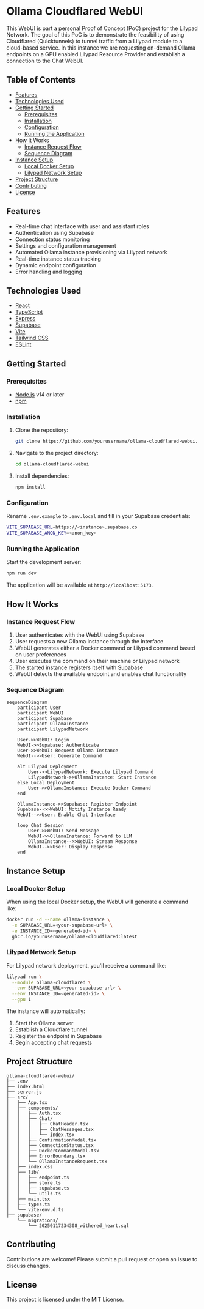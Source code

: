 # Ollama Cloudflared WebUI
This WebUI is part a personal Proof of Concept (PoC) project for the Lilypad Network.
The goal of this PoC is to demonstrate the feasibility of using Cloudflared (Quicktunnels) to tunnel traffic from a Lilypad module to a cloud-based service.
In this instance we are requesting on-demand Ollama endpoints on a GPU enabled Lilypad Resource Provider and establish a connection to the Chat WebUI.

## Table of Contents
- [Features](#features)
- [Technologies Used](#technologies-used)
- [Getting Started](#getting-started)
  - [Prerequisites](#prerequisites)
  - [Installation](#installation)
  - [Configuration](#configuration)
  - [Running the Application](#running-the-application)
- [How It Works](#how-it-works)
  - [Instance Request Flow](#instance-request-flow)
  - [Sequence Diagram](#sequence-diagram)
- [Instance Setup](#instance-setup)
  - [Local Docker Setup](#local-docker-setup)
  - [Lilypad Network Setup](#lilypad-network-setup)
- [Project Structure](#project-structure)
- [Contributing](#contributing)
- [License](#license)

## Features
- Real-time chat interface with user and assistant roles
- Authentication using Supabase
- Connection status monitoring
- Settings and configuration management
- Automated Ollama instance provisioning via Lilypad network
- Real-time instance status tracking
- Dynamic endpoint configuration
- Error handling and logging

## Technologies Used
- [React](src/App.tsx)
- [TypeScript](src/types.ts)
- [Express](server.js)
- [Supabase](src/lib/supabase.ts)
- [Vite](vite.config.ts)
- [Tailwind CSS](tailwind.config.js)
- [ESLint](eslint.config.js)

## Getting Started

### Prerequisites
- [Node.js](https://nodejs.org/) v14 or later
- [npm](https://www.npmjs.com/)

### Installation
1. Clone the repository:
   ```bash
   git clone https://github.com/yourusername/ollama-cloudflared-webui.git
   ```
2. Navigate to the project directory:
   ```bash
   cd ollama-cloudflared-webui
   ```
3. Install dependencies:
   ```bash
   npm install
   ```

### Configuration
Rename `.env.example` to `.env.local` and fill in your Supabase credentials:

```bash
VITE_SUPABASE_URL=https://<instance>.supabase.co
VITE_SUPABASE_ANON_KEY=<anon_key>
```

### Running the Application
Start the development server:

```bash
npm run dev
```

The application will be available at `http://localhost:5173`.

## How It Works

### Instance Request Flow
1. User authenticates with the WebUI using Supabase
2. User requests a new Ollama instance through the interface
3. WebUI generates either a Docker command or Lilypad command based on user preferences
4. User executes the command on their machine or Lilypad network
5. The started instance registers itself with Supabase
6. WebUI detects the available endpoint and enables chat functionality

### Sequence Diagram
```mermaid
sequenceDiagram
    participant User
    participant WebUI
    participant Supabase
    participant OllamaInstance
    participant LilypadNetwork

    User->>WebUI: Login
    WebUI->>Supabase: Authenticate
    User->>WebUI: Request Ollama Instance
    WebUI-->>User: Generate Command
    
    alt Lilypad Deployment
        User->>LilypadNetwork: Execute Lilypad Command
        LilypadNetwork->>OllamaInstance: Start Instance
    else Local Deployment
        User->>OllamaInstance: Execute Docker Command
    end

    OllamaInstance->>Supabase: Register Endpoint
    Supabase-->>WebUI: Notify Instance Ready
    WebUI-->>User: Enable Chat Interface
    
    loop Chat Session
        User->>WebUI: Send Message
        WebUI->>OllamaInstance: Forward to LLM
        OllamaInstance-->>WebUI: Stream Response
        WebUI-->>User: Display Response
    end
```

## Instance Setup

### Local Docker Setup
When using the local Docker setup, the WebUI will generate a command like:
```bash
docker run -d --name ollama-instance \
  -e SUPABASE_URL=<your-supabase-url> \
  -e INSTANCE_ID=<generated-id> \
  ghcr.io/yourusername/ollama-cloudflared:latest
```

### Lilypad Network Setup
For Lilypad network deployment, you'll receive a command like:
```bash
lilypad run \
  --module ollama-cloudflared \
  --env SUPABASE_URL=<your-supabase-url> \
  --env INSTANCE_ID=<generated-id> \
  --gpu 1
```

The instance will automatically:
1. Start the Ollama server
2. Establish a Cloudflare tunnel
3. Register the endpoint in Supabase
4. Begin accepting chat requests

## Project Structure
```
ollama-cloudflared-webui/
├── .env
├── index.html
├── server.js
├── src/
│   ├── App.tsx
│   ├── components/
│   │   ├── Auth.tsx
│   │   ├── Chat/
│   │   │   ├── ChatHeader.tsx
│   │   │   ├── ChatMessages.tsx
│   │   │   └── index.tsx
│   │   ├── ConfirmationModal.tsx
│   │   ├── ConnectionStatus.tsx
│   │   ├── DockerCommandModal.tsx
│   │   ├── ErrorBoundary.tsx
│   │   └── OllamaInstanceRequest.tsx
│   ├── index.css
│   ├── lib/
│   │   ├── endpoint.ts
│   │   ├── store.ts
│   │   ├── supabase.ts
│   │   └── utils.ts
│   ├── main.tsx
│   ├── types.ts
│   └── vite-env.d.ts
├── supabase/
    └── migrations/
        └── 20250117234308_withered_heart.sql
```

## Contributing
Contributions are welcome! Please submit a pull request or open an issue to discuss changes.

## License
This project is licensed under the MIT License.
